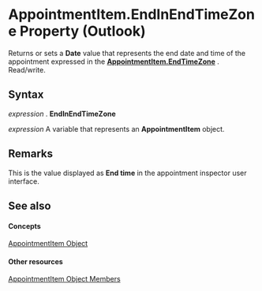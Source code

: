 
# AppointmentItem.EndInEndTimeZone Property (Outlook)

Returns or sets a  **Date** value that represents the end date and time of the appointment expressed in the **[AppointmentItem.EndTimeZone](8f33d93f-c0fe-fda1-608d-dec7fb86c732.md)** . Read/write.


## Syntax

 _expression_ . **EndInEndTimeZone**

 _expression_ A variable that represents an **AppointmentItem** object.


## Remarks

This is the value displayed as  **End time** in the appointment inspector user interface.


## See also


#### Concepts


[AppointmentItem Object](204a409d-654e-27aa-643a-8344c631b82d.md)
#### Other resources


[AppointmentItem Object Members](c72c459d-6d3c-7a05-aa4a-b1b767ddc0b2.md)

